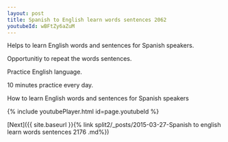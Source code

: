 ```yaml
---
layout: post
title: Spanish to English learn words sentences 2062 
youtubeId: wBFtZy6aZuM
---
```

 
 
Helps to learn English words and sentences for Spanish speakers.

Opportunitiy to repeat the words sentences. 

Practice English language. 
 
10 minutes practice every day. 
 
How to learn English words and sentences for Spanish speakers 
 
{% include youtubePlayer.html id=page.youtubeId %}
 
 
[Next]({{ site.baseurl }}{% link  split2/_posts/2015-03-27-Spanish to english learn words sentences 2176 .md%})
 
